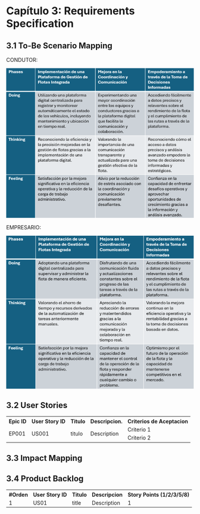 # Capítulo 3: Requirements Specification
## 3.1 To-Be Scenario Mapping

CONDUTOR:

![To-Be Conductor](/assets/chapter03/to-be%20transportistas.png)

EMPRESARIO:

![To-Be Empresario](/assets/chapter03/to-be%20empresarios.png)

## 3.2 User Stories

<table>
    <tr>
        <th>Epic ID</th>
        <th>User Story ID</th>
        <th>Titulo</th>
        <th>Descripcion.</th>
        <th>Criterios de Aceptacion</th>
    </tr>
    <tr>
        <td rowspan="2">EP001</td>
        <td rowspan="2">US001</td>
        <td rowspan="2">titulo</td>
        <td rowspan="2">Description</td>
        <td>Criterio 1</td>
    </tr>
    <tr>
        <td>Criterio 2</td>
    </tr>
</table>

## 3.3 Impact Mapping


## 3.4 Product Backlog

<table>
    <tr>
        <th>#Orden</th>
        <th>User Story ID</th>
        <th>Titulo</th>
        <th>Descripcion</th>
        <th>Story Points (1/2/3/5/8)</th>
    </tr>
    <tr>
        <td>1</td>
        <td>US01</td>
        <td>title</td>
        <td>Description</td>
        <td>1</td>
    </tr>
</table>
